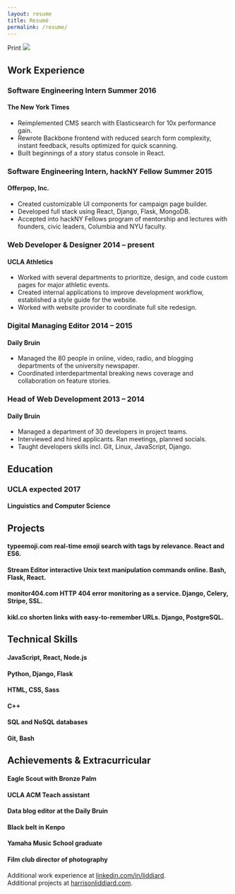 ```yaml
---
layout: resume
title: Resumé
permalink: /resume/
---
```


<link href="http://fonts.googleapis.com/css?family=Oxygen:400,700" rel="stylesheet" type="text/css">

<section id="resume">
    <div class="print" onclick="window.print()">Print <img src="http://harrisonliddiard.s3.amazonaws.com/static/img/print.png"></div>
    <section class="col left">
        <h2>Work Experience</h2>
        <div class="item">
            <h3 class="position">Software Engineering Intern <span class="date">Summer 2016</span></h3>
            <h4 class="company">The New York Times</h4>
            <ul>
                <li>Reimplemented CMS search with Elasticsearch for 10x performance gain.</li>
                <li>Rewrote Backbone frontend with reduced search form complexity, instant feedback, results optimized for quick scanning.</li>
                <li>Built beginnings of a story status console in React.</li>
            </ul>
        </div>
        <div class="item">
            <h3 class="position">Software Engineering Intern, hackNY Fellow <span class="date">Summer 2015</span></h3>
            <h4 class="company">Offerpop, Inc.</h4>
            <ul>
                <li>Created customizable UI components for campaign page builder.</li>
                <li>Developed full stack using React, Django, Flask, MongoDB.</li>
                <li>Accepted into hackNY Fellows program of mentorship and lectures with founders, civic leaders, Columbia and NYU faculty.</li>
            </ul>
        </div>
        <div class="item">
            <h3 class="position">Web Developer &amp; Designer <span class="date">2014 – present</span></h3>
            <h4 class="company">UCLA Athletics</h4>
            <ul>
                <li>Worked with several departments to prioritize, design, and code custom pages for major athletic events.</li>
                <li>Created internal applications to improve development workflow, established a style guide for the website.</li>
                <li>Worked with website provider to coordinate full site redesign.</li>
            </ul>
        </div>
        <div class="item">
            <h3 class="position">Digital Managing Editor <span class="date">2014 – 2015</span></h3>
            <h4 class="company">Daily Bruin</h4>
            <ul>
                <li>Managed the 80 people in online, video, radio, and blogging departments of the university newspaper.</li>
                <li>Coordinated interdepartmental breaking news coverage and collaboration on feature stories.</li>
            </ul>
        </div>
        <div class="item">
            <h3 class="position">Head of Web Development <span class="date">2013 – 2014</span></h3>
            <h4 class="company">Daily Bruin</h4>
            <ul>
                <li>Managed a department of 30 developers in project teams.</li>
                <li>Interviewed and hired applicants. Ran meetings, planned socials.</li>
                <li>Taught developers skills incl. Git, Linux, JavaScript, Django.</li>
            </ul>
        </div>
    </section>
    <section class="col right">
        <h2>Education</h2>
        <div class="item">
            <h3 class="school">UCLA <span class="date">expected 2017</span></h3>
            <h4>Linguistics and Computer Science</h4>
        </div>
        <h2>Projects</h2>
        <div class="item">
            <h4><span class="project-name">typeemoji.com</span> real-time emoji search with tags by relevance. React and ES6.</h4>
            <h4><span class="project-name">Stream Editor</span> interactive Unix text manipulation commands online. Bash, Flask, React.</h4>
            <h4><span class="project-name">monitor404.com</span> HTTP 404 error monitoring as a service. Django, Celery, Stripe, SSL.</h4>
            <h4><span class="project-name">kikl.co</span> shorten links with easy-to-remember URLs. Django, PostgreSQL.</h4>
        </div>
        <h2>Technical Skills</h2>
        <div class="item">
            <h4>JavaScript, React, Node.js</h4>
            <h4>Python, Django, Flask</h4>
            <h4>HTML, CSS, Sass</h4>
            <h4>C++</h4>
            <h4>SQL and NoSQL databases</h4>
            <h4>Git, Bash</h4>
        </div>
        <h2>Achievements &amp; Extracurricular</h2>
        <div class="item">
            <h4>Eagle Scout with Bronze Palm</h4>
            <h4>UCLA ACM Teach assistant</h4>
            <h4>Data blog editor at the Daily Bruin</h4>
            <h4>Black belt in Kenpo</h4>
            <h4>Yamaha Music School graduate</h4>
            <h4>Film club director of photography</h4>
        </div>
    </section>
    <div class="more">
        <div class="experience">
            Additional work experience at <a href="https://linkedin.com/in/liddiard/">linkedin.com/in/liddiard</a>.
        </div>
        <div class="projects">
            Additional projects at <a href="http://www.harrisonliddiard.com/">harrisonliddiard.com</a>.
        </div>
    </div>
</section>
